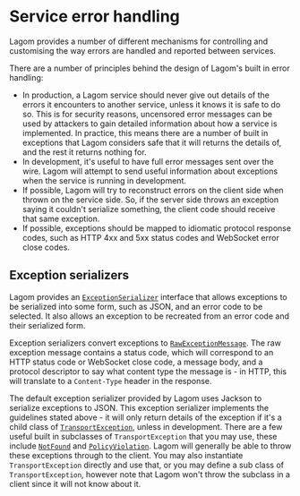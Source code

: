 # Service error handling

Lagom provides a number of different mechanisms for controlling and customising the way errors are handled and reported between services.

There are a number of principles behind the design of Lagom's built in error handling:

* In production, a Lagom service should never give out details of the errors it encounters to another service, unless it knows it is safe to do so.  This is for security reasons, uncensored error messages can be used by attackers to gain detailed information about how a service is implemented.  In practice, this means there are a number of built in exceptions that Lagom considers safe that it will returns the details of, and the rest it returns nothing for.
* In development, it's useful to have full error messages sent over the wire.  Lagom will attempt to send useful information about exceptions when the service is running in development.
* If possible, Lagom will try to reconstruct errors on the client side when thrown on the service side.  So, if the server side throws an exception saying it couldn't serialize something, the client code should receive that same exception.
* If possible, exceptions should be mapped to idiomatic protocol response codes, such as HTTP 4xx and 5xx status codes and WebSocket error close codes.

## Exception serializers

Lagom provides an [`ExceptionSerializer`](api/java/index.html?com/lightbend/lagom/javadsl/api/deser/ExceptionSerializer.html) interface that allows exceptions to be serialized into some form, such as JSON, and an error code to be selected.  It also allows an exception to be recreated from an error code and their serialized form.

Exception serializers convert exceptions to [`RawExceptionMessage`](api/java/index.html?com/lightbend/lagom/javadsl/api/deser/RawExceptionMessage.html).  The raw exception message contains a status code, which will correspond to an HTTP status code or WebSocket close code, a message body, and a protocol descriptor to say what content type the message is - in HTTP, this will translate to a `Content-Type` header in the response.

The default exception serializer provided by Lagom uses Jackson to serialize exceptions to JSON.  This exception serializer implements the guidelines stated above - it will only return details of the exception if it's a child class of [`TransportException`](api/java/index.html?com/lightbend/lagom/javadsl/api/transport/TransportException.html), unless in development.  There are a few useful built in subclasses of `TransportException` that you may use, these include [`NotFound`](api/java/index.html?com/lightbend/lagom/javadsl/api/transport/NotFound.html) and [`PolicyViolation`](api/java/index.html?com/lightbend/lagom/javadsl/api/transport/PolicyViolation.html).  Lagom will generally be able to throw these exceptions through to the client.  You may also instantiate `TransportException` directly and use that, or you may define a sub class of `TransportException`, however note that Lagom won't throw the subclass in a client since it will not know about it.